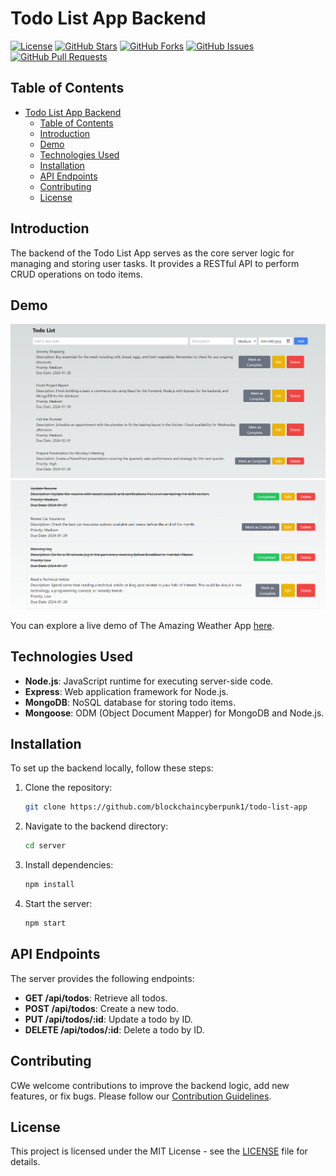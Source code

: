 # Todo List App Backend

[![License](https://img.shields.io/badge/License-MIT-blue.svg)](LICENSE)
[![GitHub Stars](https://img.shields.io/github/stars/blockchaincyberpunk1/todo-list-app)](https://github.com/blockchaincyberpunk1/todo-list-app/stargazers)
[![GitHub Forks](https://img.shields.io/github/forks/blockchaincyberpunk1/todo-list-app)](https://github.com/blockchaincyberpunk1/todo-list-app/network/members)
[![GitHub Issues](https://img.shields.io/github/issues/blockchaincyberpunk1/todo-list-app)](https://github.com/blockchaincyberpunk1/todo-list-app/issues)
[![GitHub Pull Requests](https://img.shields.io/github/issues-pr/blockchaincyberpunk1/todo-list-app)](https://github.com/blockchaincyberpunk1/todo-list-app/pulls)

## Table of Contents

- [Todo List App Backend](#todo-list-app-backend)
  - [Table of Contents](#table-of-contents)
  - [Introduction](#introduction)
  - [Demo](#demo)
  - [Technologies Used](#technologies-used)
  - [Installation](#installation)
  - [API Endpoints](#api-endpoints)
  - [Contributing](#contributing)
  - [License](#license)

## Introduction

The backend of the Todo List App serves as the core server logic for managing and storing user tasks. It provides a RESTful API to perform CRUD operations on todo items.


## Demo

![Todo List App Screenshot 1](images/screenshot1.png)
![Todo List App Screenshot 2](images/screenshot2.png)

You can explore a live demo of The Amazing Weather App [here](https://weatherapp.example.com).

## Technologies Used

- **Node.js**: JavaScript runtime for executing server-side code.
- **Express**: Web application framework for Node.js.
- **MongoDB**: NoSQL database for storing todo items.
- **Mongoose**: ODM (Object Document Mapper) for MongoDB and Node.js.

## Installation

To set up the backend locally, follow these steps:


1. Clone the repository:

   ```bash
   git clone https://github.com/blockchaincyberpunk1/todo-list-app

2. Navigate to the backend directory:

   ```bash
   cd server
   ```

3. Install dependencies:

   ```bash
   npm install
   ```

4. Start the server:

   ```bash
   npm start
   ```

## API Endpoints

The server provides the following endpoints:

- **GET /api/todos**: Retrieve all todos.
- **POST /api/todos**: Create a new todo.
- **PUT /api/todos/:id**: Update a todo by ID.
- **DELETE /api/todos/:id**: Delete a todo by ID.

## Contributing

CWe welcome contributions to improve the backend logic, add new features, or fix bugs. Please follow our  [Contribution Guidelines](CONTRIBUTING.md).

## License

This project is licensed under the MIT License - see the [LICENSE](LICENSE) file for details.

